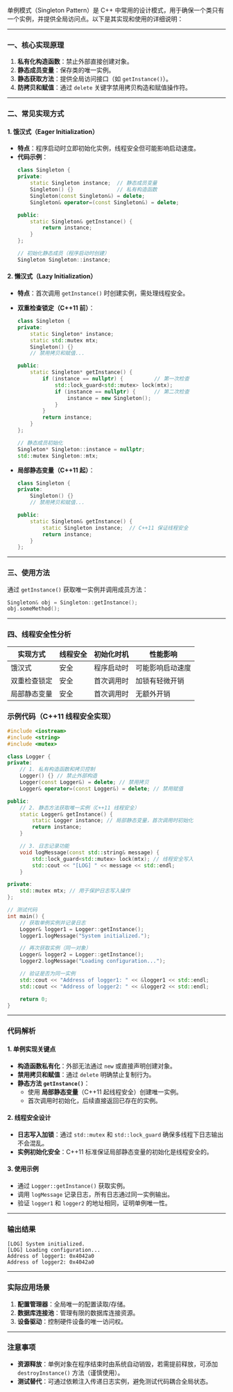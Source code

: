 

单例模式（Singleton Pattern）是 C++ 中常用的设计模式，用于确保一个类只有一个实例，并提供全局访问点。以下是其实现和使用的详细说明：

---

### **一、核心实现原理**
1. **私有化构造函数**：禁止外部直接创建对象。
2. **静态成员变量**：保存类的唯一实例。
3. **静态获取方法**：提供全局访问接口（如 `getInstance()`）。
4. **防拷贝和赋值**：通过 `delete` 关键字禁用拷贝构造和赋值操作符。

---

### **二、常见实现方式**

#### **1. 饿汉式（Eager Initialization）**
- **特点**：程序启动时立即初始化实例，线程安全但可能影响启动速度。
- **代码示例**：
  ```cpp
  class Singleton {
  private:
      static Singleton instance;  // 静态成员变量
      Singleton() {}              // 私有构造函数
      Singleton(const Singleton&) = delete;
      Singleton& operator=(const Singleton&) = delete;

  public:
      static Singleton& getInstance() {
          return instance;
      }
  };

  // 初始化静态成员（程序启动时创建）
  Singleton Singleton::instance;
  ```

#### **2. 懒汉式（Lazy Initialization）**
- **特点**：首次调用 `getInstance()` 时创建实例，需处理线程安全。
- **双重检查锁定（C++11 前）**：
  ```cpp
  class Singleton {
  private:
      static Singleton* instance;
      static std::mutex mtx;
      Singleton() {}
      // 禁用拷贝和赋值...

  public:
      static Singleton* getInstance() {
          if (instance == nullptr) {          // 第一次检查
              std::lock_guard<std::mutex> lock(mtx);
              if (instance == nullptr) {      // 第二次检查
                  instance = new Singleton();
              }
          }
          return instance;
      }
  };

  // 静态成员初始化
  Singleton* Singleton::instance = nullptr;
  std::mutex Singleton::mtx;
  ```

- **局部静态变量（C++11 起）**：
  ```cpp
  class Singleton {
  private:
      Singleton() {}
      // 禁用拷贝和赋值...

  public:
      static Singleton& getInstance() {
          static Singleton instance;  // C++11 保证线程安全
          return instance;
      }
  };
  ```

---

### **三、使用方法**
通过 `getInstance()` 获取唯一实例并调用成员方法：
```cpp
Singleton& obj = Singleton::getInstance();
obj.someMethod();
```

---

### **四、线程安全性分析**
| 实现方式          | 线程安全 | 初始化时机       | 性能影响         |
|-------------------|----------|------------------|------------------|
| 饿汉式            | 安全     | 程序启动时       | 可能影响启动速度 |
| 双重检查锁定      | 安全     | 首次调用时       | 加锁有轻微开销   |
| 局部静态变量      | 安全     | 首次调用时       | 无额外开销       |




### **示例代码（C++11 线程安全实现）**
```cpp
#include <iostream>
#include <string>
#include <mutex>

class Logger {
private:
    // 1. 私有构造函数和拷贝控制
    Logger() {} // 禁止外部构造
    Logger(const Logger&) = delete; // 禁用拷贝
    Logger& operator=(const Logger&) = delete; // 禁用赋值

public:
    // 2. 静态方法获取唯一实例（C++11 线程安全）
    static Logger& getInstance() {
        static Logger instance; // 局部静态变量，首次调用时初始化
        return instance;
    }

    // 3. 日志记录功能
    void logMessage(const std::string& message) {
        std::lock_guard<std::mutex> lock(mtx); // 线程安全写入
        std::cout << "[LOG] " << message << std::endl;
    }

private:
    std::mutex mtx; // 用于保护日志写入操作
};

// 测试代码
int main() {
    // 获取单例实例并记录日志
    Logger& logger1 = Logger::getInstance();
    logger1.logMessage("System initialized.");

    // 再次获取实例（同一对象）
    Logger& logger2 = Logger::getInstance();
    logger2.logMessage("Loading configuration...");

    // 验证是否为同一实例
    std::cout << "Address of logger1: " << &logger1 << std::endl;
    std::cout << "Address of logger2: " << &logger2 << std::endl;

    return 0;
}
```

---

### **代码解析**

#### **1. 单例实现关键点**
- **构造函数私有化**：外部无法通过 `new` 或直接声明创建对象。
- **禁用拷贝和赋值**：通过 `delete` 明确禁止复制行为。
- **静态方法 `getInstance()`**：
  - 使用 **局部静态变量**（C++11 起线程安全）创建唯一实例。
  - 首次调用时初始化，后续直接返回已存在的实例。

#### **2. 线程安全设计**
- **日志写入加锁**：通过 `std::mutex` 和 `std::lock_guard` 确保多线程下日志输出不会混乱。
- **实例初始化安全**：C++11 标准保证局部静态变量的初始化是线程安全的。

#### **3. 使用示例**
- 通过 `Logger::getInstance()` 获取实例。
- 调用 `logMessage` 记录日志，所有日志通过同一实例输出。
- 验证 `logger1` 和 `logger2` 的地址相同，证明单例唯一性。

---

### **输出结果**
```
[LOG] System initialized.
[LOG] Loading configuration...
Address of logger1: 0x4042a0
Address of logger2: 0x4042a0
```

---

### **实际应用场景**
1. **配置管理器**：全局唯一的配置读取/存储。
2. **数据库连接池**：管理有限的数据库连接资源。
3. **设备驱动**：控制硬件设备的唯一访问权。

---

### **注意事项**
- **资源释放**：单例对象在程序结束时由系统自动销毁，若需提前释放，可添加 `destroyInstance()` 方法（谨慎使用）。
- **测试替代**：可通过依赖注入传递日志实例，避免测试代码耦合全局状态。


